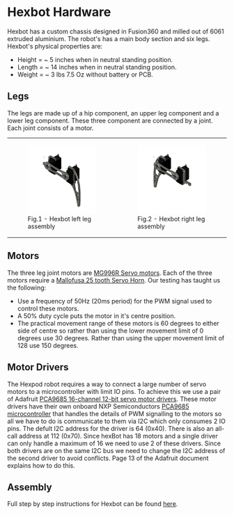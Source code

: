 # Hexbot Hardware

Hexbot has a custom chassis designed in Fusion360 and milled out of 6061 extruded aluminium. The robot's has a main body section and six legs. Hexbot's physical properties are:

* Height = ~ 5 inches when in neutral standing position.
* Length = ~ 14 inches when in neutral standing position.
* Weight = ~ 3 lbs 7.5 Oz without battery or PCB.

## Legs
The legs are made up of a hip component, an upper leg component and a lower leg component. These three component are connected by a joint. Each joint consists of a motor. 

<table>
  <tr>
    <td align ="left"> 
       <figure>
          <img src="/img/assembledLeftLeg v2.png" alt="Left Leg">
          <figcaption>Fig.1 - Hexbot left leg assembly</figcaption>
       </figure> 
    </td>
    <td align ="left"> 
       <figure>
          <img src="/img/assembledRightLeg v2.png" alt="Right Leg"> 
          <figcaption>Fig.2 - Hexbot right leg assembly</figcaption>
       </figure> 
    </td>   
  </tr>
</table>  

## Motors

The three leg joint motors are [MG996R Servo motors](https://components101.com/motors/mg996r-servo-motor-datasheet). Each of the three motors require a [Mallofusa 25 tooth Servo Horn](https://www.amazon.ca/Mallofusa-Servo-Aluminum-Silvery-Helicopter/dp/B00NOGMK3M). Our testing has taught us the following:

* Use a frequency of 50Hz (20ms period) for the PWM signal used to control these motors.
* A 50% duty cycle puts the motor in it's centre position. 
* The practical movement range of these motors is 60 degrees to either side of centre so rather than using the lower movement limit of 0 degrees use 30 degrees. Rather than using the upper movement limit of 128 use 150 degrees.

## Motor Drivers
The Hexpod robot requires a way to connect a large number of servo motors to a microcontroller with limit IO pins. To achieve this we use a pair of Adafruit [PCA9685 16-channel 12-bit servo motor drivers](https://cdn-learn.adafruit.com/downloads/pdf/16-channel-pwm-servo-driver.pdf). These motor drivers have their own onboard NXP Semiconductors [PCA9685 microcontroller](http://www.adafruit.com/datasheets/PCA9685.pdf) that handles the details of PWM signalling to the motors so all we have to do is communicate to them via I2C which only consumes 2 IO pins. The defult I2C address for the driver is 64 (0x40). There is also an all-call address at 112 (0x70). Since hexBot has 18 motors and a single driver can only handle a maximum of 16 we need to use 2 of these drivers. Since both drivers are on the same I2C bus we need to change the I2C address of the second driver to avoid conflicts. Page 13 of the Adafruit document explains how to do this.  

## Assembly
Full step by step instructions for Hexbot can be found [here](hexbotAssembly.md).
